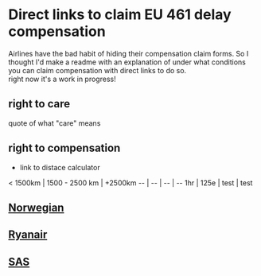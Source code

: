 # Direct links to claim EU 461 delay compensation

Airlines have the bad habit of hiding their compensation claim forms. So I thought I'd make a readme with an explanation of under what conditions you can claim compensation with direct links to do so. 
<br>
right now it's a work in progress!

## right to care 
quote of what "care" means

## right to compensation

- link to distace calculator 

 < 1500km | 1500 - 2500 km | +2500km
-- | -- | -- | --
1hr | 125e | test | test

## [Norwegian](https://www.norwegian.com/en/ipr/refund#/expenseclaim?rcategory=DELAY)

## [Ryanair](https://eu261expenseclaim.ryanair.com)

## [SAS](https://www.care.flysas.com/selfservice/feedbackform/Sections/EU261Steps)


